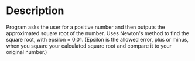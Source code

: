 <h1>Description</h1>

<p>Program asks the user for a positive number and then outputs the approximated square root of the number. Uses Newton's method to find the square root, with epsilon = 0.01. (Epsilon is the allowed error, plus or minus, when you square your calculated square root and compare it to your original number.)</p>
